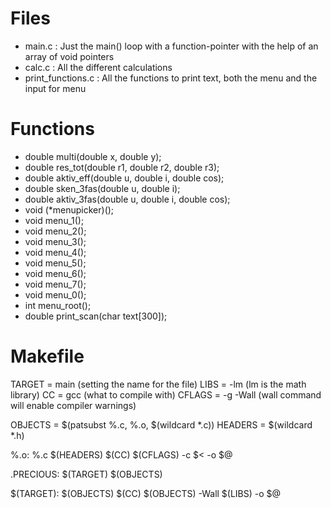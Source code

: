 # Files
- main.c : Just the main() loop with a function-pointer with the help of an array of void pointers
- calc.c : All the different calculations
- print_functions.c : All the functions to print text, both the menu and the input for menu

# Functions
- double multi(double x, double y);
- double res_tot(double r1, double r2, double r3);
- double aktiv_eff(double u, double i, double cos);
- double sken_3fas(double u, double i);
- double aktiv_3fas(double u, double i, double cos);
- void (*menupicker)();
- void menu_1();
- void menu_2();
- void menu_3();
- void menu_4();
- void menu_5();
- void menu_6();
- void menu_7();
- void menu_0();
- int menu_root();
- double print_scan(char text[300]);

# Makefile
TARGET = main (setting the name for the file)
LIBS = -lm (lm is the math library)
CC = gcc (what to compile with)
CFLAGS = -g -Wall (wall command will enable compiler warnings)

OBJECTS = $(patsubst %.c, %.o, $(wildcard *.c))
HEADERS = $(wildcard *.h)

%.o: %.c $(HEADERS)
	$(CC) $(CFLAGS) -c $< -o $@

.PRECIOUS: $(TARGET) $(OBJECTS)

$(TARGET): $(OBJECTS)
	$(CC) $(OBJECTS) -Wall $(LIBS) -o $@
